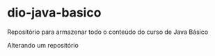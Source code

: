 # dio-java-basico
Repositório para armazenar todo o conteúdo do curso de Java Básico

Alterando um repositório 
